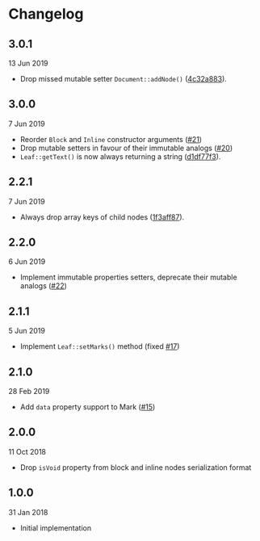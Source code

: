 # Changelog

## 3.0.1

13 Jun 2019

- Drop missed mutable setter `Document::addNode()` ([4c32a883](https://github.com/prezly/slate-php/commit/4c32a8833502283d47abc5dd9862be18a1fc22c8)).

## 3.0.0

7 Jun 2019

- Reorder `Block` and `Inline` constructor arguments ([#21](https://github.com/prezly/slate-php/issues/21))
- Drop mutable setters in favour of their immutable analogs ([#20](https://github.com/prezly/slate-php/issues/20))
- `Leaf::getText()` is now always returning a string ([d1df77f3](https://github.com/prezly/slate-php/commit/d1df77f3b206749b3f6a69a2e48105da3fffb6e9)).

## 2.2.1

7 Jun 2019

- Always drop array keys of child nodes ([1f3aff87](https://github.com/prezly/slate-php/commit/1f3aff87e671da5aea7a5323dc815cf7d53f39f6)).

## 2.2.0

6 Jun 2019

- Implement immutable properties setters, deprecate their mutable analogs ([#22](https://github.com/prezly/slate-php/issues/22))

## 2.1.1

5 Jun 2019

- Implement `Leaf::setMarks()` method (fixed [#17](https://github.com/prezly/slate-php/issues/17))

## 2.1.0

28 Feb 2019

- Add `data` property support to Mark ([#15](https://github.com/prezly/slate-php/pull/15))

## 2.0.0

11 Oct 2018

- Drop `isVoid` property from block and inline nodes serialization format

## 1.0.0 

31 Jan 2018

- Initial implementation

